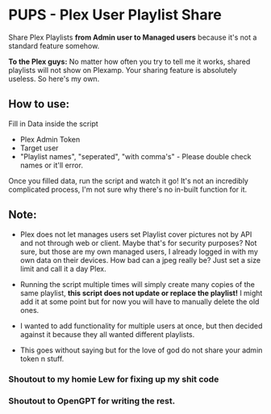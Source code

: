 # PUPS - Plex User Playlist Share
  Share Plex Playlists **from Admin user to Managed users** because it's not a standard feature somehow.
 
  **To the Plex guys:** No matter how often you try to tell me it works, shared playlists will not show on Plexamp.
    Your sharing feature is absolutely useless. So here's my own.
 
## How to use:
 
 Fill in Data inside the script
  - Plex Admin Token
  - Target user
  - "Playlist names", "seperated", "with comma's" - Please double check names or it'll error.
  
  
 Once you filled data, run the script and watch it go!
 It's not an incredibly complicated process, I'm not sure why there's no in-built function for it.
 
 
 
## Note:
 - Plex does not let manages users set Playlist cover pictures
   not by API and not through web or client.
   Maybe that's for security purposes? Not sure, but those are my own managed users, I already logged in 
   with my own data on their devices. How bad can a jpeg really be? Just set a size limit and call it a day Plex.
   
 - Running the script multiple times will simply create many copies of the same playlist, **this script does not 
   update or replace the playlist!** I might add it at some point but for now you will have to manually delete the old ones.
   
 - I wanted to add functionality for multiple users at once, but then decided against it because they all wanted different playlists. 
 
 - This goes without saying but for the love of god do not share your admin token n stuff.
 
 
 
### Shoutout to my homie Lew for fixing up my shit code
### Shoutout to OpenGPT for writing the rest.
